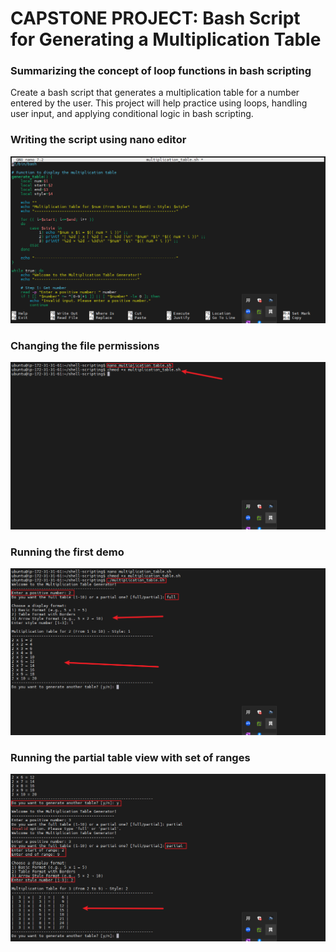 # CAPSTONE PROJECT: Bash Script for Generating a Multiplication Table

### Summarizing the concept of loop functions in bash scripting
Create a bash script that generates a multiplication table for a number entered by the user. This project will help practice using loops, handling user input, and applying conditional logic in bash scripting.

### Writing the script using nano editor
![Writing the script](./multiplication_table.PNG)

### Changing the file permissions
![chmod](./change_permission.PNG)

### Running the first demo
![Multiplication table demo](./multiplication_demo.PNG)


### Running the partial table view with set of ranges
![Partial View](./multiplication_partial.PNG)

